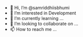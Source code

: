 - 👋 Hi, I’m @samriddhiisbhumi
- 👀 I’m interested in Development
- 🌱 I’m currently learning ...
- 💞️ I’m looking to collaborate on ...
- 📫 How to reach me ...

<!---
samriddhiisbhumi/samriddhiisbhumi is a ✨ special ✨ repository because its `README.md` (this file) appears on your GitHub profile.
You can click the Preview link to take a look at your changes.
--->
